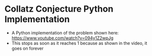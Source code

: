 # Collatz Conjecture Python Implementation
- A Python implementation of the problem shown here: https://www.youtube.com/watch?v=094y1Z2wpJg
- This stops as soon as it reaches 1 because as shown in the video, it goes on forever
